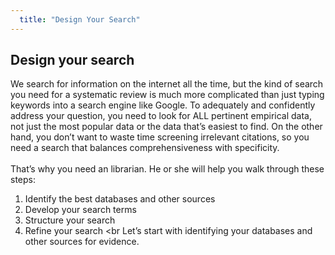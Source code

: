 ```yaml
---
  title: "Design Your Search"
---
```


## Design your search



We search for information on the internet all the time, but the kind of search you need for a systematic review is much more complicated than just typing keywords into a search engine like Google. To adequately and confidently address your question, you need to look for ALL pertinent empirical data, not just the most popular data or the data that’s easiest to find. On the other hand, you don’t want to waste time screening irrelevant citations, so you need a search that balances comprehensiveness with specificity.
<br>
<br>
That’s why you need an librarian. He or she will help you walk through these steps: 
1. Identify the best databases and other sources
2. Develop your search terms
3. Structure your search
4. Refine your search
<br
Let’s start with identifying your databases and other sources for evidence.
